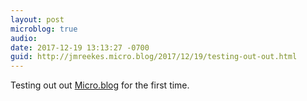 ```yaml
---
layout: post
microblog: true
audio: 
date: 2017-12-19 13:13:27 -0700
guid: http://jmreekes.micro.blog/2017/12/19/testing-out-out.html
---
```

Testing out out [Micro.blog](micro.blog) for the first time. 
